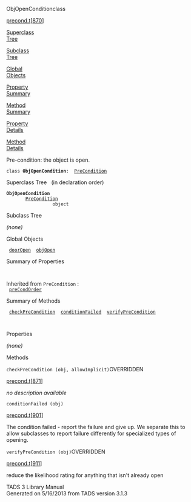 ---
---
<span class="title">ObjOpenCondition</span><span class="type">class</span>

[precond.t](../file/precond.t.html)\[[870](../source/precond.t.html#870)\]

[Superclass  
Tree](#_SuperClassTree_)

[Subclass  
Tree](#_SubClassTree_)

[Global  
Objects](#_ObjectSummary_)

[Property  
Summary](#_PropSummary_)

[Method  
Summary](#_MethodSummary_)

[Property  
Details](#_Properties_)

[Method  
Details](#_Methods_)

<div class="fdesc">

Pre-condition: the object is open.

`class `**`ObjOpenCondition`**` :   `[`PreCondition`](../object/PreCondition.html)

</div>

<span id="_SuperClassTree_"></span>

<div class="mjhd">

<span class="hdln">Superclass Tree</span>   (in declaration order)

</div>

**`ObjOpenCondition`**  
`         `[`PreCondition`](../object/PreCondition.html)  
`                 object`  
<span id="_SubClassTree_"></span>

<div class="mjhd">

<span class="hdln">Subclass Tree</span>  

</div>

*(none)* <span id="_ObjectSummary_"></span>

<div class="mjhd">

<span class="hdln">Global Objects</span>  

</div>

` `[`doorOpen`](../object/doorOpen.html)`  `[`objOpen`](../object/objOpen.html)`  `
<span id="_PropSummary_"></span>

<div class="mjhd">

<span class="hdln">Summary of Properties</span>  

</div>

` `

Inherited from `PreCondition` :  
` `[`preCondOrder`](../object/PreCondition.html#preCondOrder)`  `

<span id="_MethodSummary_"></span>

<div class="mjhd">

<span class="hdln">Summary of Methods</span>  

</div>

` `[`checkPreCondition`](#checkPreCondition)`  `[`conditionFailed`](#conditionFailed)`  `[`verifyPreCondition`](#verifyPreCondition)`  `

` `

<span id="_Properties_"></span>

<div class="mjhd">

<span class="hdln">Properties</span>  

</div>

*(none)* <span id="_Methods_"></span>

<div class="mjhd">

<span class="hdln">Methods</span>  

</div>

<span id="checkPreCondition"></span>

`checkPreCondition (obj, allowImplicit)`<span class="rem">OVERRIDDEN</span>

[precond.t](../file/precond.t.html)\[[871](../source/precond.t.html#871)\]

<div class="desc">

*no description available*

</div>

<span id="conditionFailed"></span>

`conditionFailed (obj)`

[precond.t](../file/precond.t.html)\[[901](../source/precond.t.html#901)\]

<div class="desc">

The condition failed - report the failure and give up. We separate this
to allow subclasses to report failure differently for specialized types
of opening.

</div>

<span id="verifyPreCondition"></span>

`verifyPreCondition (obj)`<span class="rem">OVERRIDDEN</span>

[precond.t](../file/precond.t.html)\[[911](../source/precond.t.html#911)\]

<div class="desc">

reduce the likelihood rating for anything that isn't already open

</div>

<div class="ftr">

TADS 3 Library Manual  
Generated on 5/16/2013 from TADS version 3.1.3

</div>
